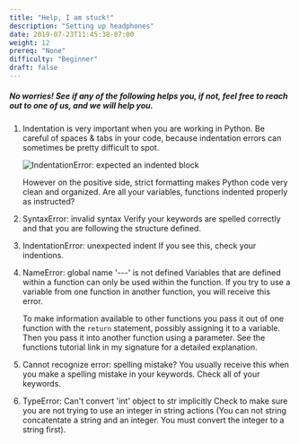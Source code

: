 ```yaml
---
title: "Help, I am stuck!"
description: "Setting up headphones"
date: 2019-07-23T11:45:38-07:00
weight: 12
prereq: "None"
difficulty: "Beginner"
draft: false
---
```

##### No worries! See if any of the following helps you, if not, feel free to reach out to one of us, and we will help you.

1.  Indentation is very important when you are working in Python. Be careful of spaces & tabs in your code, because indentation errors can sometimes be pretty difficult to spot. 

    ![IndentationError: expected an indented block](../img/screenshot-indentationerror.png)

    However on the positive side, strict formatting makes Python code very clean and organized. Are all your variables, functions indented properly as
    instructed?
2.  SyntaxError: invalid syntax
    Verify your keywords are spelled correctly and that you are following the structure defined.

3.  IndentationError: unexpected indent
    If you see this, check your indentions.

4.  NameError: global name \'\-\--\' is not defined
    Variables that are defined within a function can only be used within the function. If you try to use a variable from one function in another function, you will receive this error. 
    
    To make information available to other functions you pass it out of one function with the `return` statement, possibly assigning it to a variable. Then you pass it into another function using a parameter. See the functions tutorial link in my signature for a detailed explanation.

5.  Cannot recognize error: spelling mistake?
    You usually receive this when you make a spelling mistake in your keywords. Check all of your keywords.

6.  TypeError: Can't convert 'int' object to str implicitly
    Check to make sure you are not trying to use an integer in string actions (You can not string concatentate a string and an integer. You must convert the integer to a string first).